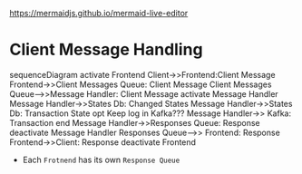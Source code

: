 https://mermaidjs.github.io/mermaid-live-editor

# Client Message Handling

sequenceDiagram
  activate Frontend
  Client->>Frontend:Client Message
  Frontend->>Client Messages Queue: Client Message
  Client Messages Queue-->>Message Handler: Client Message
  activate Message Handler
  Message Handler->>States Db: Changed States
  Message Handler->>States Db: Transaction State
  opt Keep log in Kafka???
      Message Handler->> Kafka: Transaction
  end
  Message Handler->>Responses Queue: Response
  deactivate Message Handler
  Responses Queue-->> Frontend: Response
  Frontend->>Client: Response
  deactivate Frontend


- Each `Frotnend` has its own `Response Queue`